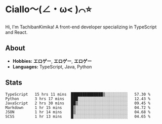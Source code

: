 # Ciallo～(∠・ω< )⌒⭐️

Hi, I'm TachibanKimika! A front-end developer specializing in TypeScript and React.

## About
- **Hobbies:** **エロゲー**, **エロゲー**, **エロゲー**
- **Languages:** TypeScript, Java, Python

## Stats
<!--START_SECTION:waka-->

```text
TypeScript   15 hrs 11 mins  ██████████████▒░░░░░░░░░░   57.30 %
Python       3 hrs 17 mins   ███░░░░░░░░░░░░░░░░░░░░░░   12.43 %
JavaScript   2 hrs 30 mins   ██▒░░░░░░░░░░░░░░░░░░░░░░   09.45 %
Markdown     1 hr 15 mins    █▒░░░░░░░░░░░░░░░░░░░░░░░   04.72 %
JSON         1 hr 14 mins    █▒░░░░░░░░░░░░░░░░░░░░░░░   04.68 %
SCSS         1 hr 13 mins    █░░░░░░░░░░░░░░░░░░░░░░░░   04.65 %
```

<!--END_SECTION:waka-->

<!-- ![Metrics](https://metrics.lecoq.io/TachibanaKimika?template=classic&base.activity=0&base.community=0&base.repositories=0&languages=1&isocalendar=1&isocalendar.duration=half-year&languages.limit=8&languages.sections=most-used&languages.colors=github&languages.threshold=0%25&languages.indepth=false&languages.recent.load=300&languages.recent.days=14&config.timezone=Asia%2FShanghai)
 -->
